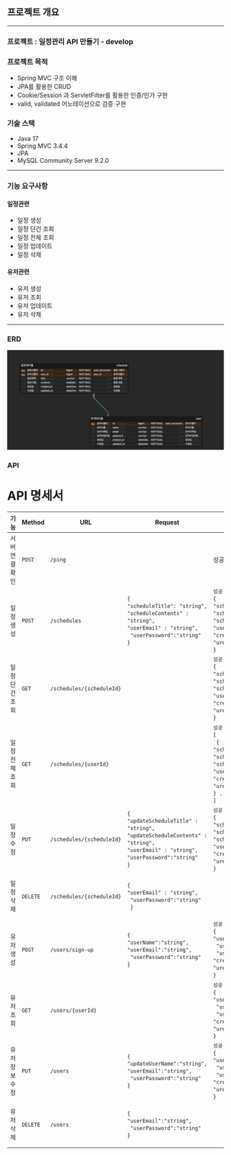 ## 프로젝트 개요
___
### 프로젝트 : 일정관리 API 만들기 - develop

### 프로젝트 목적
- Spring MVC 구조 이해
- JPA를 활용한 CRUD
- Cookie/Session 과 ServletFilter를 활용한 인증/인가 구현
- valid, validated 어노테이션으로 검증 구현

### 기술 스택
- Java 17
- Spring MVC 3.4.4
- JPA 
- MySQL Community Server 9.2.0
____
### 기능 요구사항
#### 일정관련
- 일정 생성
- 일정 단건 조회
- 일정 전체 조회
- 일정 업데이트
- 일정 삭제
#### 유저관련
- 유저 생성
- 유저 조회
- 유저 업데이트
- 유저 삭제
___
### ERD
![](image/schedule-erd.png)

### API
# API 명세서

| 기능       | Method   | URL                       | Request                                                                                                                                               | Response                                                                                                                                                                                                                                   | Status Code                                                        |
|----------|----------|---------------------------|-------------------------------------------------------------------------------------------------------------------------------------------------------|--------------------------------------------------------------------------------------------------------------------------------------------------------------------------------------------------------------------------------------------|--------------------------------------------------------------------|
| 서버 연결확인  | `POST`   | `/ping`                   |                                                                                                                                                       | 성공: `{ "message": "pong" }`                                                                                                                                                                                                                | `200 OK`,<br> `400 Bad Request`,<br>`500 Internal Server Error`    |
| 일정 생성    | `POST`   | `/schedules`              | `{`<br>`"scheduleTitle": "string",`<br>`"scheduleContents" : "string", `<br>`"userEmail" : "string", `<br>` "userPassword":"string"`<br>`}`           | `성공`<br>`{ `<br>`"scheduleId : "Long", `<br>`"scheduleTitle" : "string", `<br>`"scheduleContents":"string",`<br>`"userName":"string", `<br>`"createdAt":"LocalDateTime", `<br>`"ureatedAt":"LocalDateTime" `<br>`}`                        | `201 OK`,<br> `400 Bad Request`                                    | 
| 일정 단건 조회 | `GET`    | `/schedules/{scheduleId}` |                                                                                                                                                       | `성공` <br> `{ `<br>`"scheduleId : "Long", `<br>`"scheduleTitle" : "string", `<br>`"scheduleContents":"string",`<br>`"userName":"string", `<br>`"createdAt":"LocalDateTime", `<br>`"ureatedAt":"LocalDateTime" `<br>`}`                      | `200 OK`,<br> `404 Not Found`                                      |
| 일정 전체 조회 | `GET`    | `/schedules/{userId}`     |                                                                                                                                                       | `성공` <br> `[`<br>`  { `<br>`"scheduleId : "Long", `<br>`"scheduleTitle" : "string", `<br>`"scheduleContents":"string",`<br>`"userName":"string", `<br>`"createdAt":"LocalDateTime", `<br>`"ureatedAt":"LocalDateTime" `<br>`} ... `<br>`]` | `200 OK`,<br> `404 Not Found`                                      |
| 일정 수정    | `PUT`    | `/schedules/{scheduleId}` | `{`<br>`"updateScheduleTitle" : "string",`<br>`"updateScheduleContents" : "string",`<br>`"userEmail" : "string",`<br>`"userPassword":"string"`<br>`}` | `성공` <br> `{ `<br>`"scheduleId : "Long", `<br>`"scheduleTitle" : "string", `<br>`"scheduleContents":"string",`<br>`"userName":"string", `<br>`"createdAt":"LocalDateTime", `<br>`"ureatedAt":"LocalDateTime" `<br>`}`                      | `200 OK`,<br> `404 Not Found`,<br> `401 UnAuthorized`              |
| 일정 삭제    | `DELETE` | `/schedules/{scheduleId}` | `{`<br>`"userEmail" : "string", `<br>` "userPassword":"string"`<br>` }`                                                                               |                                                                                                                                                                                                                                            | `204 No Content`,<br> `404 Not Found`,<br> `401 UnAuthorized`      |
| 유저 생성    | `POST`   | `/users/sign-up`          | `{`<br>`"userName":"string",`<br>`"userEmail":"string",`<br>` "userPassword":"string"`<br>`}`                                                         | `성공` <br> `{`<br>` "userId" : "Long", `<br>` "userName":"string",`<br>` "userEmail" : "string",`<br>` "createdAt":"LocalDateTime", `<br>`"ureatedAt":"LocalDateTime" `<br>`}`                                                              | `201 OK`,<br> `400 Bad Request`,<br> `409 Confilct User`           |
| 유저 조회    | `GET`    | `/users/{userId}`         |                                                                                                                                                       | `성공` <br> `{`<br>` "userId" : "Long", `<br>` "userName":"string",`<br>` "userEmail" : "string",`<br>` "createdAt":"LocalDateTime", `<br>`"ureatedAt":"LocalDateTime" `<br>`}`                                                              | `201 OK`,<br> `404 Not Found User`                                 |
| 유저 정보 수정 | `PUT`    | `/users`                  | `{`<br>`"updateUserName":"string",`<br>`"userEmail":"string",`<br>` "userPassword":"string"`<br>`}`                                                   | `성공` <br> `{`<br>` "userId" : "Long", `<br>` "userName":"string",`<br>` "userEmail" : "string",`<br>` "createdAt":"LocalDateTime", `<br>`"ureatedAt":"LocalDateTime" `<br>`}`                                                              | `200 OK`,<br> `404 Not Found User`,<br> `401 UnAuthorized`         |
| 유저 삭제    | `DELETE` | `/users`                  | `{`<br>`"userEmail":"string",`<br>` "userPassword":"string"`<br>`}`                                                                                   |                                                                                                                                                                                                                                            | `204 No Content`,<br> `404 Not Found User`,<br> `401 UnAuthorized` |